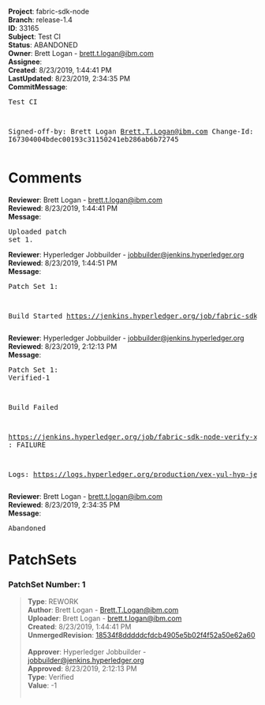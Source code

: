 <strong>Project</strong>: fabric-sdk-node<br><strong>Branch</strong>: release-1.4<br><strong>ID</strong>: 33165<br><strong>Subject</strong>: Test CI<br><strong>Status</strong>: ABANDONED<br><strong>Owner</strong>: Brett Logan - brett.t.logan@ibm.com<br><strong>Assignee</strong>:<br><strong>Created</strong>: 8/23/2019, 1:44:41 PM<br><strong>LastUpdated</strong>: 8/23/2019, 2:34:35 PM<br><strong>CommitMessage</strong>:<br><pre>Test CI

Signed-off-by: Brett Logan <Brett.T.Logan@ibm.com>
Change-Id: I67304004bdec00193c31150241eb286ab6b72745
</pre><h1>Comments</h1><strong>Reviewer</strong>: Brett Logan - brett.t.logan@ibm.com<br><strong>Reviewed</strong>: 8/23/2019, 1:44:41 PM<br><strong>Message</strong>: <pre>Uploaded patch set 1.</pre><strong>Reviewer</strong>: Hyperledger Jobbuilder - jobbuilder@jenkins.hyperledger.org<br><strong>Reviewed</strong>: 8/23/2019, 1:44:51 PM<br><strong>Message</strong>: <pre>Patch Set 1:

Build Started https://jenkins.hyperledger.org/job/fabric-sdk-node-verify-x86_64/2838/</pre><strong>Reviewer</strong>: Hyperledger Jobbuilder - jobbuilder@jenkins.hyperledger.org<br><strong>Reviewed</strong>: 8/23/2019, 2:12:13 PM<br><strong>Message</strong>: <pre>Patch Set 1: Verified-1

Build Failed 

https://jenkins.hyperledger.org/job/fabric-sdk-node-verify-x86_64/2838/ : FAILURE

Logs: https://logs.hyperledger.org/production/vex-yul-hyp-jenkins-3/fabric-sdk-node-verify-x86_64/2838</pre><strong>Reviewer</strong>: Brett Logan - brett.t.logan@ibm.com<br><strong>Reviewed</strong>: 8/23/2019, 2:34:35 PM<br><strong>Message</strong>: <pre>Abandoned</pre><h1>PatchSets</h1><h3>PatchSet Number: 1</h3><blockquote><strong>Type</strong>: REWORK<br><strong>Author</strong>: Brett Logan - Brett.T.Logan@ibm.com<br><strong>Uploader</strong>: Brett Logan - brett.t.logan@ibm.com<br><strong>Created</strong>: 8/23/2019, 1:44:41 PM<br><strong>UnmergedRevision</strong>: [18534f8dddddcfdcb4905e5b02f4f52a50e62a60](https://github.com/hyperledger-gerrit-archive/fabric-sdk-node/commit/18534f8dddddcfdcb4905e5b02f4f52a50e62a60)<br><br><strong>Approver</strong>: Hyperledger Jobbuilder - jobbuilder@jenkins.hyperledger.org<br><strong>Approved</strong>: 8/23/2019, 2:12:13 PM<br><strong>Type</strong>: Verified<br><strong>Value</strong>: -1<br><br></blockquote>